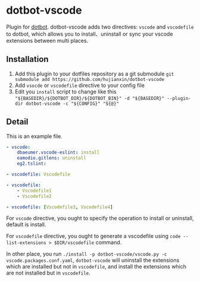 # dotbot-vscode
Plugin for [dotbot](https://github.com/anishathalye/dotbot). dotbot-vscode adds two directives: `vscode` and `vscodefile` to dotbot, which allows you to install、uninstall or sync your vscode extensions between multi places.

## Installation
1. Add this plugin to your dotfiles repository as a git submodule
    `git submodule add https://github.com/hujianxin/dotbot-vscode`
2. Add `vsocde` or `vscodefile` directive to your config file
3. Edit you `install` script to change like this `"${BASEDIR}/${DOTBOT_DIR}/${DOTBOT_BIN}" -d "${BASEDIR}" --plugin-dir dotbot-vscode -c "${CONFIG}" "${@}"`

## Detail
This is an example file.
```yaml
- vscode:
    dbaeumer.vscode-eslint: install
    eamodio.gitlens: uninstall
    eg2.tslint:

- vscodefile: Vscodefile

- vscodefile:
    - Vscodefile1
    - Vscodefile2

- vscodefile: [Vscodefile3, Vscodefile4]
```
For `vscode` directive, you ought to specify the operation to install or uninstall, default is install.

For `vscodefile` directive, you ought to generate a vscodefile using `code --list-extensions > $DIR/vscodefile` command.

In other place, you run `./install -p dotbot-vscode/vscode.py -c vscode.packages.conf.yaml`, `dotbot-vscode` will uninstall the extensions which are installed but not in `vscodefile`, and install the extensions which are not installed but in `vscodefile`.

